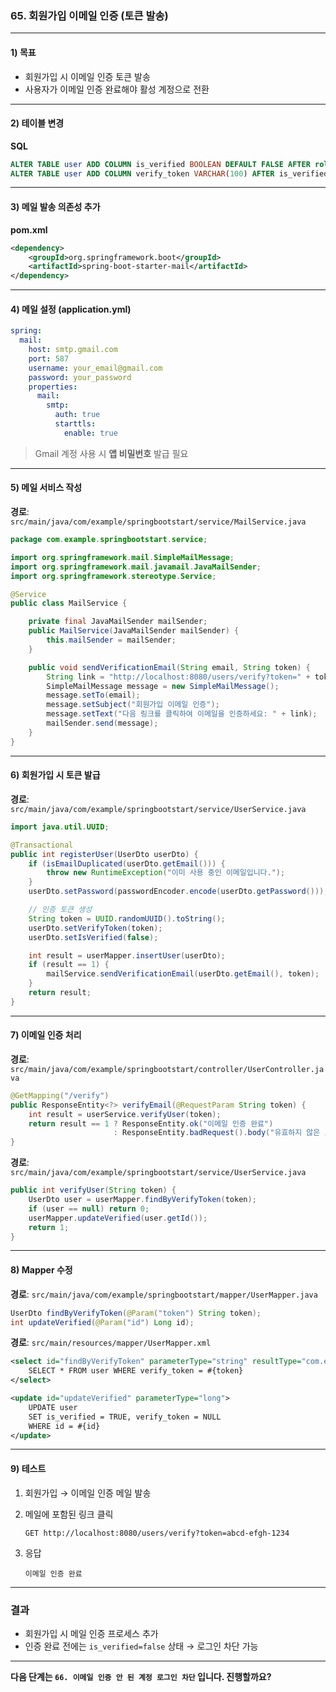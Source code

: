 ### 65. 회원가입 이메일 인증 (토큰 발송)

---

#### 1) **목표**

* 회원가입 시 이메일 인증 토큰 발송
* 사용자가 이메일 인증 완료해야 활성 계정으로 전환

---

#### 2) **테이블 변경**

**SQL**

```sql
ALTER TABLE user ADD COLUMN is_verified BOOLEAN DEFAULT FALSE AFTER role;
ALTER TABLE user ADD COLUMN verify_token VARCHAR(100) AFTER is_verified;
```

---

#### 3) **메일 발송 의존성 추가**

**pom.xml**

```xml
<dependency>
    <groupId>org.springframework.boot</groupId>
    <artifactId>spring-boot-starter-mail</artifactId>
</dependency>
```

---

#### 4) **메일 설정 (application.yml)**

```yaml
spring:
  mail:
    host: smtp.gmail.com
    port: 587
    username: your_email@gmail.com
    password: your_password
    properties:
      mail:
        smtp:
          auth: true
          starttls:
            enable: true
```

> Gmail 계정 사용 시 **앱 비밀번호** 발급 필요

---

#### 5) **메일 서비스 작성**

**경로**: `src/main/java/com/example/springbootstart/service/MailService.java`

```java
package com.example.springbootstart.service;

import org.springframework.mail.SimpleMailMessage;
import org.springframework.mail.javamail.JavaMailSender;
import org.springframework.stereotype.Service;

@Service
public class MailService {

    private final JavaMailSender mailSender;
    public MailService(JavaMailSender mailSender) {
        this.mailSender = mailSender;
    }

    public void sendVerificationEmail(String email, String token) {
        String link = "http://localhost:8080/users/verify?token=" + token;
        SimpleMailMessage message = new SimpleMailMessage();
        message.setTo(email);
        message.setSubject("회원가입 이메일 인증");
        message.setText("다음 링크를 클릭하여 이메일을 인증하세요: " + link);
        mailSender.send(message);
    }
}
```

---

#### 6) **회원가입 시 토큰 발급**

**경로**: `src/main/java/com/example/springbootstart/service/UserService.java`

```java
import java.util.UUID;

@Transactional
public int registerUser(UserDto userDto) {
    if (isEmailDuplicated(userDto.getEmail())) {
        throw new RuntimeException("이미 사용 중인 이메일입니다.");
    }
    userDto.setPassword(passwordEncoder.encode(userDto.getPassword()));

    // 인증 토큰 생성
    String token = UUID.randomUUID().toString();
    userDto.setVerifyToken(token);
    userDto.setIsVerified(false);

    int result = userMapper.insertUser(userDto);
    if (result == 1) {
        mailService.sendVerificationEmail(userDto.getEmail(), token);
    }
    return result;
}
```

---

#### 7) **이메일 인증 처리**

**경로**: `src/main/java/com/example/springbootstart/controller/UserController.java`

```java
@GetMapping("/verify")
public ResponseEntity<?> verifyEmail(@RequestParam String token) {
    int result = userService.verifyUser(token);
    return result == 1 ? ResponseEntity.ok("이메일 인증 완료")
                       : ResponseEntity.badRequest().body("유효하지 않은 토큰");
}
```

**경로**: `src/main/java/com/example/springbootstart/service/UserService.java`

```java
public int verifyUser(String token) {
    UserDto user = userMapper.findByVerifyToken(token);
    if (user == null) return 0;
    userMapper.updateVerified(user.getId());
    return 1;
}
```

---

#### 8) **Mapper 수정**

**경로**: `src/main/java/com/example/springbootstart/mapper/UserMapper.java`

```java
UserDto findByVerifyToken(@Param("token") String token);
int updateVerified(@Param("id") Long id);
```

**경로**: `src/main/resources/mapper/UserMapper.xml`

```xml
<select id="findByVerifyToken" parameterType="string" resultType="com.example.springbootstart.dto.UserDto">
    SELECT * FROM user WHERE verify_token = #{token}
</select>

<update id="updateVerified" parameterType="long">
    UPDATE user
    SET is_verified = TRUE, verify_token = NULL
    WHERE id = #{id}
</update>
```

---

#### 9) **테스트**

1. 회원가입 → 이메일 인증 메일 발송
2. 메일에 포함된 링크 클릭

   ```
   GET http://localhost:8080/users/verify?token=abcd-efgh-1234
   ```
3. 응답

   ```
   이메일 인증 완료
   ```

---

### 결과

* 회원가입 시 메일 인증 프로세스 추가
* 인증 완료 전에는 `is_verified=false` 상태 → 로그인 차단 가능

---

**다음 단계는 `66. 이메일 인증 안 된 계정 로그인 차단` 입니다. 진행할까요?**
